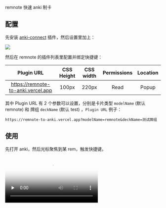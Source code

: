 remnote 快速 anki 制卡

## 配置

先安装 [anki-connect](https://ankiweb.net/shared/info/2055492159) 插件，然后设置里加上：

![](https://i.loli.net/2021/05/22/j3exZPbENtGAR4v.png)

然后在 remnote 的插件列表里配置并绑定快捷键：

|             Plugin URL             | CSS Height | CSS width | Permissions | Location |
| :--------------------------------: | :--------: | :-------: | :---------: | :------: |
| https://remnote-to-anki.vercel.app |   100px    |   220px   |    Read     |  Popup   |

其中 Plugin URL 有 2 个参数可以设置，分别是卡片类型 `modelName` (默认 remnote) 和 牌组 `deckName` (默认 test) ，`Plugin URL` 例子：

`https://remnote-to-anki.vercel.app?modelName=remnote&deckName=测试牌组`

## 使用

先打开 anki，然后光标聚焦到某 rem，触发快捷键。

<video id="video" controls="" preload="none" poster="https://cdn.jsdelivr.net/gh/yoyooyooo/file@main/uPic/2021/05/22/%E5%B1%8F%E5%B9%95%E5%BD%95%E5%88%B62021-05-22%2013.15.01.mov">
<source id="mp4" src="https://cdn.jsdelivr.net/gh/yoyooyooo/file@main/uPic/2021/05/22/%E5%B1%8F%E5%B9%95%E5%BD%95%E5%88%B62021-05-22%2013.15.01.mov" type="video/mp4">
</video>
